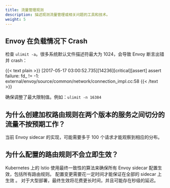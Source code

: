 ```yaml
---
title: 流量管理观测
description: 描述观测流量管理或相关问题的工具和技术。
weight: 5
---
```


## Envoy 在负载情况下 Crash

检查 `ulimit -a`。很多系统默认文件描述符最大为 1024，会导致 Envoy 断言出错并 crash：

{{< text plain >}}
[2017-05-17 03:00:52.735][14236][critical][assert] assert failure: fd_ != -1: external/envoy/source/common/network/connection_impl.cc:58
{{< /text >}}

确保调整了最大限制值。例如：`ulimit -n 16384`

## 为什么创建加权路由规则在两个版本的服务之间切分的流量不按预期工作？

当前 Envoy sidecar 的实现，可能需要多于 100 个请求才能观察到相应的分布。

## 为什么配置的路由规则不会立即生效？

Kubernetes 上的 Istio 使用最终一致性的算法来确保所有 Envoy sidecar 配置生效，包括所有路由规则。 配置变更需要花一定时间才能保证在全部的 sidecar 上生效 。 对于大型部署，最终生效将花费更长时间，并且可能存在秒级的延迟。